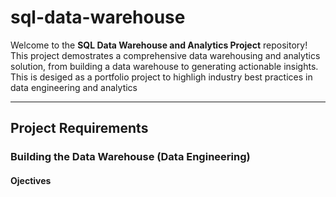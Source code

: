 # sql-data-warehouse

Welcome to the **SQL Data Warehouse and Analytics Project** repository!
This project demostrates a comprehensive data warehousing and analytics solution, from building a data warehouse to generating actionable insights. This is desiged as a portfolio project to highligh industry best practices in data engineering and analytics

---


## Project Requirements

### Building the Data Warehouse (Data Engineering)

#### Ojectives
